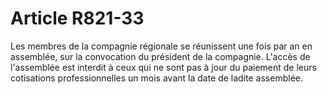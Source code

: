# Article R821-33

Les membres de la compagnie régionale se réunissent une fois par an en assemblée, sur la convocation du président de la compagnie. L'accès de l'assemblée est interdit à ceux qui ne sont pas à jour du paiement de leurs cotisations professionnelles un mois avant la date de ladite assemblée.
